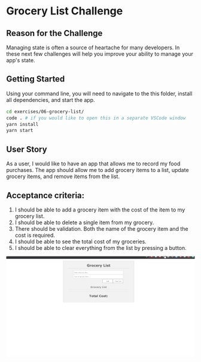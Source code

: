 # Grocery List Challenge

## Reason for the Challenge

Managing state is often a source of heartache for many developers.
In these next few challenges will help you improve your ability to manage your app's state.

## Getting Started

Using your command line, you will need to navigate to the this folder, install all dependencies, and start the app.

```bash
cd exercises/06-grocery-list/
code . # if you would like to open this in a separate VSCode window
yarn install
yarn start
```

## User Story

As a user, I would like to have an app that allows me to record my food purchases. The app should allow me to add grocery items to a list, update grocery items, and remove items from the list.

## Acceptance criteria:

1. I should be able to add a grocery item with the cost of the item to my grocery list.
2. I should be able to delete a single item from my grocery.
3. There should be validation. Both the name of the grocery item and the cost is required.
4. I should be able to see the total cost of my groceries.
5. I should be able to clear everything from the list by pressing a button.

![](challenge_03.gif)

